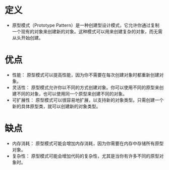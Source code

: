 # 定义
+ 原型模式（Prototype Pattern）是一种创建型设计模式，它允许你通过复制一个现有的对象来创建新的对象。这种模式可以用来创建复杂的对象，而无需从头开始创建。

# 优点
+ 性能： 原型模式可以提高性能，因为你不需要在每次创建对象时都重新创建对象。
+ 灵活性： 原型模式允许你以不同的方式创建对象。你可以使用不同的原型来创建不同的对象，也可以使用同一个原型来创建不同的对象。
+ 可扩展性： 原型模式可以很容易地扩展，以支持新的对象类型。只需创建一个新的具体原型类，就可以创建新的对象类型。

# 缺点
+ 内存消耗： 原型模式可能会增加内存消耗，因为你需要在内存中存储所有原型对象。
+ 复杂性： 原型模式可能会增加代码的复杂性，尤其是当你有许多不同的原型对象时。